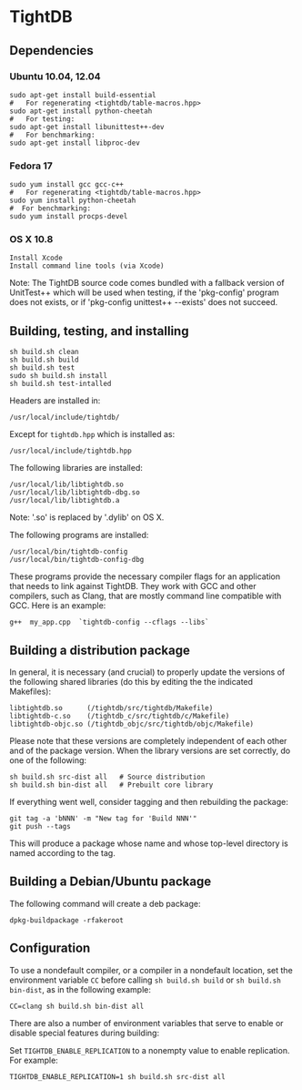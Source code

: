 TightDB
=======

Dependencies
------------

### Ubuntu 10.04, 12.04

    sudo apt-get install build-essential
    #   For regenerating <tightdb/table-macros.hpp>
    sudo apt-get install python-cheetah
    #   For testing:
    sudo apt-get install libunittest++-dev
    #   For benchmarking:
    sudo apt-get install libproc-dev

### Fedora 17

    sudo yum install gcc gcc-c++
    #   For regenerating <tightdb/table-macros.hpp>
    sudo yum install python-cheetah
    #  For benchmarking:
    sudo yum install procps-devel

### OS X 10.8

    Install Xcode
    Install command line tools (via Xcode)

Note: The TightDB source code comes bundled with a fallback version of
UnitTest++ which will be used when testing, if the 'pkg-config'
program does not exists, or if 'pkg-config unittest++ --exists' does
not succeed.


Building, testing, and installing
---------------------------------

    sh build.sh clean
    sh build.sh build
    sh build.sh test
    sudo sh build.sh install
    sh build.sh test-intalled

Headers are installed in:

    /usr/local/include/tightdb/

Except for `tightdb.hpp` which is installed as:

    /usr/local/include/tightdb.hpp

The following libraries are installed:

    /usr/local/lib/libtightdb.so
    /usr/local/lib/libtightdb-dbg.so
    /usr/local/lib/libtightdb.a

Note: '.so' is replaced by '.dylib' on OS X.

The following programs are installed:

    /usr/local/bin/tightdb-config
    /usr/local/bin/tightdb-config-dbg

These programs provide the necessary compiler flags for an application
that needs to link against TightDB. They work with GCC and other
compilers, such as Clang, that are mostly command line compatible with
GCC. Here is an example:

    g++  my_app.cpp  `tightdb-config --cflags --libs`


Building a distribution package
-------------------------------

In general, it is necessary (and crucial) to properly update the
versions of the following shared libraries (do this by editing the the
indicated Makefiles):

    libtightdb.so      (/tightdb/src/tightdb/Makefile)
    libtightdb-c.so    (/tightdb_c/src/tightdb/c/Makefile)
    libtightdb-objc.so (/tightdb_objc/src/tightdb/objc/Makefile)

Please note that these versions are completely independent of each
other and of the package version. When the library versions are set
correctly, do one of the following:

    sh build.sh src-dist all   # Source distribution
    sh build.sh bin-dist all   # Prebuilt core library

If everything went well, consider tagging and then rebuilding the
package:

    git tag -a 'bNNN' -m "New tag for 'Build NNN'"
    git push --tags

This will produce a package whose name and whose top-level directory
is named according to the tag.


Building a Debian/Ubuntu package
--------------------------------

The following command will create a deb package:

    dpkg-buildpackage -rfakeroot


Configuration
-------------

To use a nondefault compiler, or a compiler in a nondefault location,
set the environment variable `CC` before calling `sh build.sh build`
or `sh build.sh bin-dist`, as in the following example:

    CC=clang sh build.sh bin-dist all

There are also a number of environment variables that serve to enable
or disable special features during building:

Set `TIGHTDB_ENABLE_REPLICATION` to a nonempty value to enable
replication. For example:

    TIGHTDB_ENABLE_REPLICATION=1 sh build.sh src-dist all
